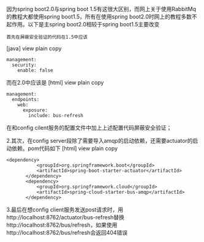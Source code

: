 因为spring boot2.0与spring boot 1.5有这很大区别，而网上关于使用RabbitMq的教程大都使用spring boot1.5，所有在使用spring boot2.0时网上的教程多数不起作用。以下是主spring boot2.0相较于spring boot1.5主要改变

    首先在屏蔽安全验证的代码在1.5中应该

[java] view plain copy

    management:  
      security:  
        enable: false  

而在2.0中应该是
[html] view plain copy

    management:  
      endpoints:  
        web:  
          exposure:  
            include: bus-refresh  

在和config cilent服务的配置文件中加上上述配置代码屏蔽安全验证；

2.其次，在config server段除了需要导入amqp的启动依赖，还需要actuator的启动依赖。pom代码如下
[html] view plain copy

    <dependency>  
               <groupId>org.springframework.boot</groupId>  
               <artifactId>spring-boot-starter-actuator</artifactId>  
           </dependency>  
           <dependency>  
               <groupId>org.springframework.cloud</groupId>  
               <artifactId>spring-cloud-starter-bus-amqp</artifactId>  
           </dependency>  

3.最后在想config client服务发送post请求时，用http://localhost:8762/actuator/bus-refresh替换http://localhost:8762/bus/refresh，如果使用http://localhost:8762/bus/refresh会返回404错误